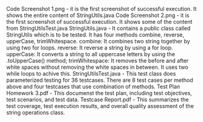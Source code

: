 Code Screenshot 1.png - it is the first screenshot of successful execution. It shows the entire content of StringUtils.java
Code Screenshot 2.png - it is the first screenshot of successful execution. It shows some of the content from StringUtilsTest.java
StringUtils.java - It contains a public class called StringUtils which is to be tested. It has four methods combine, reverse, upperCase, trimWhitespace. 
                  combine: It combines two string together by using two for loops.
                  reverse: It reverse a string by using a for loop.
                  upperCase: It converts a string to all uppercase letters by using the .toUpperCase() method;
                  trimWhitespace: It removes the before and after white spaces without removing the white spaces in between. It uses two while loops to achive this. 
StringUtilsTest.java - This test class does parameterized testing for 36 testcases. There are 8 test cases per method above and four testcases that use combination of methods. 
Test Plan Homework 3.pdf - This documenst the test plan, including test objectives, test scenarios, and test data. 
Testcase Report.pdf - This summarizes the test coverage, test execution results, and overall quality assessment of the string operations class.
